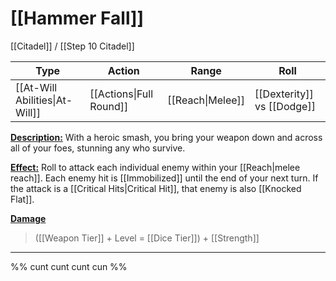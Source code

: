 # [[Hammer Fall]]

[[Citadel]] / [[Step 10 Citadel]]

| Type                           | Action                  | Range            | Roll                       |
| ------------------------------ | ----------------------- | ---------------- | -------------------------- |
| [[At-Will Abilities\|At-Will]] | [[Actions\|Full Round]] | [[Reach\|Melee]] | [[Dexterity]] vs [[Dodge]] |

<u>**Description:**</u> With a heroic smash, you bring your weapon down and across all of your foes, stunning any who survive.

<u>**Effect:**</u> Roll to attack each individual enemy within your [[Reach\|melee reach]]. Each enemy hit is [[Immobilized]] until the end of your next turn. If the attack is a [[Critical Hits\|Critical Hit]], that enemy is also [[Knocked Flat\]].

<u>**Damage**</u>
>([[Weapon Tier]] + Level = [[Dice Tier]]) + [[Strength]]

---

%% cunt cunt cunt cun %%